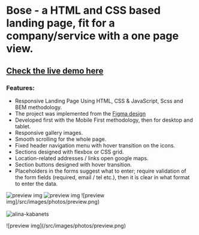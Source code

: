 # Bose - a HTML and CSS based landing page, fit for a company/service with a one page view.

## [Check the live demo here](https://alina-kabanets.github.io/bose-landing-page/)

### Features:

- Responsive Landing Page Using HTML, CSS & JavaScript, Scss and BEM methodology.
- The project was implemented from the [Figma design](https://www.figma.com/file/OMjQNb3hg1LKMV4OwyQ3Ao/BOSE?node-id=0%3A1&t=tfAdrWUpxrkXjou7-0)
- Developed first with the Mobile First methodology, then for desktop and tablet.
- Responsive gallery images.
- Smooth scrolling for the whole page.
- Fixed header navigation menu with hover transition on the icons.
- Sections designed with flexbox or CSS grid.
- Location-related addresses / links open google maps.
- Section buttons designed with hover transition.
- Placeholders in the forms suggest what to enter; require validation of the form fields (required, email / tel etc.), then it is clear in what format to enter the data.

![preview img](../bose-landing-page/src/images/photos/preview.png)
![preview img](../bose-landing-page/src/images/photos/preview-2.png)
![preview img]/src/images/photos/preview.png)
<p><img align="center" src="bose-landing-page/src/images/photos/preview.png" alt="alina-kabanets" /></p>
![preview img](/src/images/photos/preview.png)

